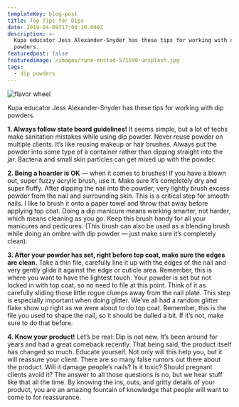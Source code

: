 ```yaml
---
templateKey: blog-post
title: Top Tips for Dips
date: 2019-04-09T17:04:10.000Z
description: >-
  Kupa educator Jess Alexander-Snyder has these tips for working with dip
  powders.
featuredpost: false
featuredimage: /images/rune-enstad-571590-unsplash.jpg
tags:
  - dip powders
---
```

![flavor wheel](/images/flavor_wheel.jpg)

Kupa educator Jess Alexander-Snyder has these tips for working with dip powders.

**1. Always follow state board guidelines!** It seems simple, but a lot of techs make sanitation mistakes while using dip powder. Never reuse powder on multiple clients. It’s like reusing makeup or hair brushes. Always put the powder into some type of a container rather than dipping straight into the jar. Bacteria and small skin particles can get mixed up with the powder.



**2. Being a hoarder is OK** — when it comes to brushes! If you have a blown out, super fuzzy acrylic brush, use it. Make sure it’s completely dry and super fluffy. After dipping the nail into the powder, very lightly brush excess powder from the nail and surrounding skin. This is a critical step for smooth nails. I like to brush it onto a paper towel and throw that away before applying top coat. Doing a dip manicure means working smarter, not harder, which means cleaning as you go. Keep this brush handy for all your manicures and pedicures. (This brush can also be used as a blending brush while doing an ombre with dip powder — just make sure it’s completely clean).



**3. After your powder has set, right before top coat, make sure the edges are clean.** Take a thin file, carefully line it up with the edges of the nail and very gently glide it against the edge or cuticle area. Remember, this is where you want to have the lightest touch. Your powder is set but not locked in with top coat, so no need to file at this point. Think of it as carefully sliding those little rogue clumps away from the nail plate. This step is especially important when doing glitter. We’ve all had a random glitter flake show up right as we were about to do top coat. Remember, this is the file you used to shape the nail, so it should be dulled a bit. If it’s not, make sure to do that before.



**4. Know your product!** Let’s be real: Dip is not new. It’s been around for years and had a great comeback recently. That being said, the product itself has changed so much. Educate yourself. Not only will this help you, but it will reassure your client. There are so many false rumors out there about the product. Will it damage people’s nails? Is it toxic? Should pregnant clients avoid it? The answer to all those questions is no, but we hear stuff like that all the time. By knowing the ins, outs, and gritty details of your product, you are an amazing fountain of knowledge that people will want to come to for reassurance.
